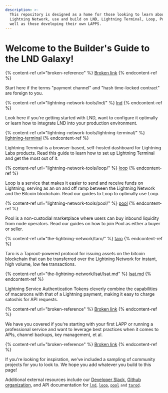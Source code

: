 ```yaml
---
description: >-
  This repository is designed as a home for those looking to learn about the
  Lightning Network, use and build on LND, Lightning Terminal, Loop, Pool as
  well as those developing their own LAPPS.
---
```


# Welcome to the Builder's Guide to the LND Galaxy!



{% content-ref url="broken-reference" %}
[Broken link](broken-reference)
{% endcontent-ref %}

Start here if the terms "payment channel" and "hash time-locked contract" are foreign to you.

{% content-ref url="lightning-network-tools/lnd/" %}
[lnd](lightning-network-tools/lnd/)
{% endcontent-ref %}

Look here if you're getting started with LND, want to configure it optimally or learn how to integrate LND into your production environment.

{% content-ref url="lightning-network-tools/lightning-terminal/" %}
[lightning-terminal](lightning-network-tools/lightning-terminal/)
{% endcontent-ref %}

Lightning Terminal is a browser-based, self-hosted dashboard for Lightning Labs products. Read this guide to learn how to set up Lightning Terminal and get the most out of it.

{% content-ref url="lightning-network-tools/loop/" %}
[loop](lightning-network-tools/loop/)
{% endcontent-ref %}

Loop is a service that makes it easier to send and receive funds on Lightning, serving as an on and off ramp between the Lightning Network and the Bitcoin blockchain. Read our guides to Loop to optimally use Loop.

{% content-ref url="lightning-network-tools/pool/" %}
[pool](lightning-network-tools/pool/)
{% endcontent-ref %}

Pool is a non-custodial marketplace where users can buy inbound liquidity from node operators. Read our guides on how to join Pool as either a buyer or seller.

{% content-ref url="the-lightning-network/taro/" %}
[taro](the-lightning-network/taro/)
{% endcontent-ref %}

Taro is a Taproot-powered protocol for issuing assets on the bitcoin blockchain that can be transferred over the Lightning Network for instant, high volume, low fee transactions.

{% content-ref url="the-lightning-network/lsat/lsat.md" %}
[lsat.md](the-lightning-network/lsat/lsat.md)
{% endcontent-ref %}

Lightning Service Authentication Tokens cleverly combine the capabilities of macaroons with that of a Lightning payment, making it easy to charge satoshis for API requests.

{% content-ref url="broken-reference" %}
[Broken link](broken-reference)
{% endcontent-ref %}

We have you covered if you're starting with your first LAPP or running a professional service and want to leverage best practices when it comes to APIs, channel backups, key management, et al.

{% content-ref url="broken-reference" %}
[Broken link](broken-reference)
{% endcontent-ref %}

If you're looking for inspiration, we've included a sampling of community projects for you to look to. We hope you add whatever you build to this page!

Additional external resources include our [Developer Slack](https://lightning.engineering/slack.html), [Github organization](https://github.com/lightninglabs), and API documentation for [`lnd`](https://api.lightning.community/), [`loop`](https://lightning.engineering/loopapi/), [`pool`](https://lightning.engineering/poolapi/) `` and `` [`tarod`](https://lightning.engineering/taroapi/).
